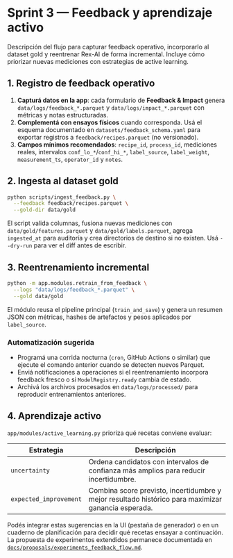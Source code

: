 # Sprint 3 — Feedback y aprendizaje activo

Descripción del flujo para capturar feedback operativo, incorporarlo al dataset
gold y reentrenar Rex-AI de forma incremental. Incluye cómo priorizar nuevas
mediciones con estrategias de active learning.

## 1. Registro de feedback operativo

1. **Capturá datos en la app**: cada formulario de **Feedback & Impact** genera
   `data/logs/feedback_*.parquet` y `data/logs/impact_*.parquet` con métricas y
   notas estructuradas.
2. **Complementá con ensayos físicos** cuando corresponda. Usá el esquema
   documentado en `datasets/feedback_schema.yaml` para exportar registros a
   `feedback/recipes.parquet` (no versionado).
3. **Campos mínimos recomendados**: `recipe_id`, `process_id`, mediciones reales,
   intervalos `conf_lo_*`/`conf_hi_*`, `label_source`, `label_weight`,
   `measurement_ts`, `operator_id` y `notes`.

## 2. Ingesta al dataset gold

```bash
python scripts/ingest_feedback.py \
  --feedback feedback/recipes.parquet \
  --gold-dir data/gold
```

El script valida columnas, fusiona nuevas mediciones con
`data/gold/features.parquet` y `data/gold/labels.parquet`, agrega `ingested_at`
para auditoría y crea directorios de destino si no existen. Usá `--dry-run` para
ver el diff antes de escribir.

## 3. Reentrenamiento incremental

```bash
python -m app.modules.retrain_from_feedback \
  --logs "data/logs/feedback_*.parquet" \
  --gold data/gold
```

El módulo reusa el pipeline principal (`train_and_save`) y genera un resumen
JSON con métricas, hashes de artefactos y pesos aplicados por `label_source`.

### Automatización sugerida

- Programá una corrida nocturna (`cron`, GitHub Actions o similar) que ejecute el
  comando anterior cuando se detecten nuevos Parquet.
- Enviá notificaciones a operaciones si el reentrenamiento incorpora feedback
  fresco o si `ModelRegistry.ready` cambia de estado.
- Archivá los archivos procesados en `data/logs/processed/` para reproducir
  entrenamientos anteriores.

## 4. Aprendizaje activo

`app/modules/active_learning.py` prioriza qué recetas conviene evaluar:

| Estrategia | Descripción |
| --- | --- |
| `uncertainty` | Ordena candidatos con intervalos de confianza más amplios para reducir incertidumbre. |
| `expected_improvement` | Combina score previsto, incertidumbre y mejor resultado histórico para maximizar ganancia esperada. |

Podés integrar estas sugerencias en la UI (pestaña de generador) o en un cuaderno
de planificación para decidir qué recetas ensayar a continuación. La propuesta
de experimentos extendidos permanece documentada en
[`docs/proposals/experiments_feedback_flow.md`](proposals/experiments_feedback_flow.md).
